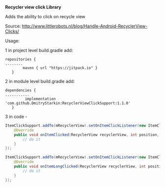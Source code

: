 **Recycler view click Library**

Adds the ability to click on recycle view

Source: http://www.littlerobots.nl/blog/Handle-Android-RecyclerView-Clicks/

Usage:

1 in project level build.gradle add:
```
repositories {
........
        maven { url "https://jitpack.io" }
   }
```

2 in module level build.gradle add:
```
dependencies {
...........
         implementation 'com.github.DmitryStarkin:RecyclerViewClickSupport:1.1.0'
   }
```

3 in code -


```Java
ItemClickSupport.addTo(mRecyclerView).setOnItemClickListener(new ItemClickSupport.OnItemClickListener() {
    @Override
    public void onItemClicked(RecyclerView recyclerView, int position, View v) {
        // do it
    }
});

ItemClickSupport.addTo(mRecyclerView).setOnItemClickListener(new ItemClickSupport.OnItemClickListener() {
    @Override
    public void onItemLongClicked(RecyclerView recyclerView, int position, View v) {
        // do it
    }
});
```